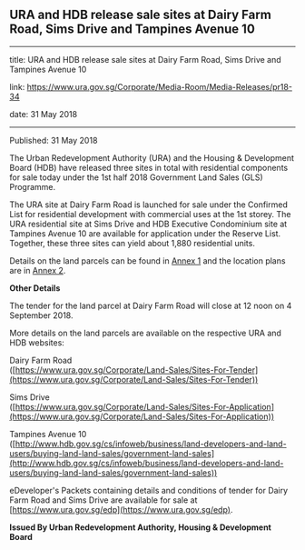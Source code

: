 ## URA and HDB release sale sites at Dairy Farm Road, Sims Drive and Tampines Avenue 10

---

title: URA and HDB release sale sites at Dairy Farm Road, Sims Drive and Tampines Avenue 10

link: https://www.ura.gov.sg/Corporate/Media-Room/Media-Releases/pr18-34

date: 31 May 2018

---

Published: 31 May 2018

The Urban Redevelopment Authority (URA) and the Housing & Development Board (HDB) have released three sites in total with residential components for sale today under the 1st half 2018 Government Land Sales (GLS) Programme.

The URA site at Dairy Farm Road is launched for sale under the Confirmed List for residential development with commercial uses at the 1st storey. The URA residential site at Sims Drive and HDB Executive Condominium site at Tampines Avenue 10 are available for application under the Reserve List. Together, these three sites can yield about 1,880 residential units.

Details on the land parcels can be found in [Annex 1](https://www.ura.gov.sg/-/media/Corporate/Media-Room/2018/May/pr18-34a.pdf) and the location plans are in [Annex 2](<https://www.ura.gov.sg/-/media/Corporate/Media-Room/2018/May/pr18-34b(2).pdf>).

**Other Details**

The tender for the land parcel at Dairy Farm Road will close at 12 noon on 4 September 2018.

More details on the land parcels are available on the respective URA and HDB websites:

Dairy Farm Road  
([https://www.ura.gov.sg/Corporate/Land-Sales/Sites-For-Tender](https://www.ura.gov.sg/Corporate/Land-Sales/Sites-For-Tender))

Sims Drive  
([https://www.ura.gov.sg/Corporate/Land-Sales/Sites-For-Application](https://www.ura.gov.sg/Corporate/Land-Sales/Sites-For-Application))

Tampines Avenue 10  
([http://www.hdb.gov.sg/cs/infoweb/business/land-developers-and-land-users/buying-land-land-sales/government-land-sales](http://www.hdb.gov.sg/cs/infoweb/business/land-developers-and-land-users/buying-land-land-sales/government-land-sales))

eDeveloper's Packets containing details and conditions of tender for Dairy Farm Road and Sims Drive are available for sale at [https://www.ura.gov.sg/edp](https://www.ura.gov.sg/edp).

**Issued By Urban Redevelopment Authority, Housing & Development Board**
